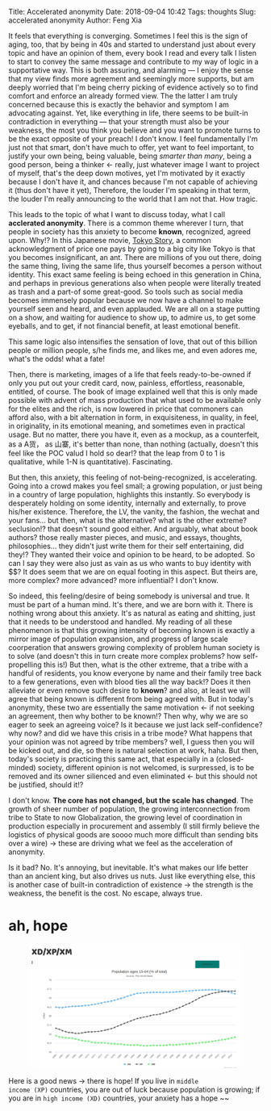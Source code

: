 Title: Accelerated anonymity
Date: 2018-09-04 10:42
Tags: thoughts
Slug: accelerated anonymity
Author: Feng Xia



It feels that everything is converging. Sometimes I feel this is the
sign of aging, too, that by being in 40s and started to understand
just about every topic and have an opinion of them, every book I read
and every talk I listen to start to convey the same message and
contribute to my way of logic in a supportative way. This is both
assuring, and alarming &mdash; I enjoy the sense that my view finds
more agreement and seemingly more supports, but am deeply worried that
I'm being cherry picking of evidence actively so to find comfort and
enforce an already formed view. The the latter I am truly concerned
because this is exactly the behavior and symptom I am advocating
against. Yet, like everything in life, there seems to be built-in
contradiction in everything &mdash; that your strength must also be
your weakness, the most you think you believe and you want to promote
turns to be the exact opposite of your preach! I don't know. I feel
fundamentally I'm just not that smart, don't have much to offer, yet
want to feel important, to justify your own being, being valuable,
being _smarter than many_, being a good person, being a thinker &larr;
really, just whatever image I want to project of myself, that's the
deep down motives, yet I'm motivated by it exactly because I don't
have it, and chances because I'm not capable of achieving it (thus
don't have it yet), Therefore, the louder I'm speaking in that term,
the louder I'm really announcing to the world that I am not that. How
tragic.

This leads to the topic of what I want to discuss today, what I call
**acclerated anonymity**. There is a common theme wherever I turn,
that people in society has this anxiety to become **known**,
recognized, agreed upon. Why!? In this Japanese movie, [Tokyo
Story][1], a common acknowledgment of price one pays by going to a
big city like Tokyo is that you becomes insignificant, an ant. There are millions
of you out there, doing the same thing, living the same life, thus
yourself becomes a person without identity. This exact same feeling is
being echoed in this generation in China, and perhaps in previous
generations also when people were literally treated as trash and a
part-of some great-good. So tools such as social media becomes
immensely popular because we now have a channel to make yourself seen
and heard, and even applauded. We are all on a stage putting on a
show, and waiting for audience to show up, to admire us, to get some
eyeballs, and to get, if not financial benefit, at least emotional
benefit.

This same logic also intensifies the sensation of love, that out of
this billion people or million people, s/he finds me, and likes me,
and even adores me, what's the odds! what a fate! 

Then, there is marketing, images of a life that feels
ready-to-be-owned if only you put out your credit card, now, painless,
effortless, reasonable, entitled, of course. The book of image
explained well that this is only made possible with advent of mass
production that what used to be available only for the elites and the
rich, is now lowered in price that commoners can afford also, with a
bit alternation in form, in exquisiteness, in quality, in feel, in
originality, in its emotional meaning, and sometimes even in practical
usage. But no matter, there you have it, even as a mockup, as a
counterfeit, as a A货， as 山寨, it's better than none, than nothing
(actually, doesn't this feel like the POC valud I hold so dear!? that
the leap from 0 to 1 is qualitative, while 1-N is
quantitative). Fascinating.

But then, this anxiety, this feeling of not-being-recognized, is
accelerating. Going into a crowd makes you feel small; a growing
population, or just being in a country of large population, highlights
this instantly. So everybody is desperately holding on some identity,
internally and externally, to prove his/her existence. Therefore, the
LV, the vanity, the fashion, the wechat and your fans... but then,
what is the alternative? what is the other extreme? seclusion!? that
doesn't sound good either. And arguably, what about book authors?
those really master pieces, and music, and essays, thoughts,
philosophies... they didn't just write them for their self
entertaining, did they!? They wanted their voice and opinion to be
heard, to be adopted. So can I say they were also just as vain as us
who wants to buy identity with $$? It does seem that we are on equal
footing in this aspect. But theirs are, more complex? more advanced?
more influential? I don't know.

So indeed, this feeling/desire of being somebody is universal and
true. It must be part of a human mind. It's there, and we are born
with it. There is nothing wrong about this anxiety. It's as natural as
eating and shitting, just that it needs to be understood and handled.
My reading of all these phenomenon is that this growing intensity of
becoming known is exactly a mirror image of population expansion, and
progress of large scale coorperation that answers growing complexity
of problem human society is to solve (and doesn't this in turn create
more complex problems? how self-propelling this is!) But then, what
is the other extreme, that a tribe with a handful of residents, you
know everyone by name and their family tree back to a few generations,
even with blood ties all the way back!?  Does it then alleviate or
even remove such desire to **known**? and also, at least we will agree
that being known is different from being agreed with. But in today's
anonymity, these two are essentially the same motivation &larr; if not
seeking an agreement, then why bother to be known!? Then why, why we
are so eager to seek an agreeing voice? Is it because we just lack
self-confidence? why now? and did we have this crisis in a tribe mode?
What happens that your opinion was not agreed by tribe members? well,
I guess then you will be kicked out, and die, so there is natural
selection at work, haha. But then, today's society is practicing this
same act, that especially in a (closed-minded) society, different opinion
is not welcomed, is surpressed, is to be removed and its owner
silienced and even eliminated &larr; but this should not be justified,
should it!? 

I don't know. **The core has not changed, but the scale has
changed**. The growth of sheer number of population, the growing
interconnection from tribe to State to now Globalization, the growing
level of coordination in production especially in procurement and
assembly (I still firmly believe the logistics of physical goods are
soooo much more difficult than sending bits over a wire) &rarr; these
are driving what we feel as the acceleration of anonymity.

Is it bad? No. It's annoying, but inevitable. It's what makes our life
better than an ancient king, but also drives us nuts. Just like
everything else, this is another case of built-in contradiction of
existence &rarr; the strength is the weakness, the benefit is the
cost. No escape, always true.

# ah, hope

  
<figure class="col s12">
  <img src="images/snapshot%20population.png"/>
</figure>

Here is a good news &rarr; there is hope!  If you live in <code>middle
income (XP)</code> countries, you are out of luck because population
is growing; if you are in <code>high income (XD)</code> countries,
your anxiety has a hope ~~


[1]: https://www.youtube.com/watch?v=9us-TZ6aR74
